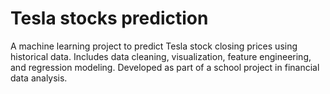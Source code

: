 # Tesla stocks prediction
A machine learning project to predict Tesla stock closing prices using historical data. Includes data cleaning, visualization, feature engineering, and regression modeling. Developed as part of a school project in financial data analysis.
